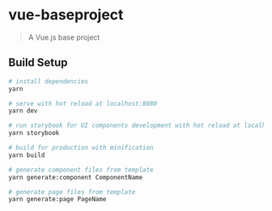 # vue-baseproject

> A Vue.js base project

## Build Setup

``` bash
# install dependencies
yarn

# serve with hot reload at localhost:8080
yarn dev

# run storybook for UI components development with hot reload at localhost:6006
yarn storybook

# build for production with minification
yarn build

# generate component files from template
yarn generate:component ComponentName

# generate page files from template
yarn generate:page PageName
```
